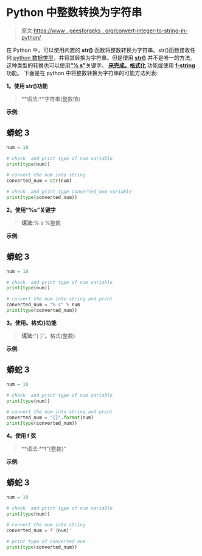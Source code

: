 # Python 中整数转换为字符串

> 原文:[https://www . geesforgeks . org/convert-integer-to-string-in-python/](https://www.geeksforgeeks.org/convert-integer-to-string-in-python/)

在 Python 中，可以使用内置的 **str()** 函数将整数转换为字符串。str()函数接收任何 [python 数据类型](https://www.geeksforgeeks.org/python-data-types/)，并将其转换为字符串。但是使用 [**str()**](https://www.geeksforgeeks.org/str-vs-repr-in-python/) 并不是唯一的方法。这种类型的转换也可以使用[**“% s”**](https://www.geeksforgeeks.org/string-formatting-in-python-using/)关键字、 [**来完成。格式化**](https://www.geeksforgeeks.org/python-format-function/) 功能或使用 [**f-string**](https://www.geeksforgeeks.org/formatted-string-literals-f-strings-python/) 功能。
下面是在 python 中将整数转换为字符串的可能方法列表:

**1。使用 str()功能**

> **语法:**字符串(整数值)

**示例:**

## 蟒蛇 3

```py
num = 10

# check  and print type of num variable
print(type(num))

# convert the num into string
converted_num = str(num)

# check  and print type converted_num variable
print(type(converted_num))
```

**2。使用“%s”关键字**

> **语法:**% s %整数

**示例:**

## 蟒蛇 3

```py
num = 10

# check  and print type of num variable
print(type(num))

# convert the num into string and print
converted_num = "% s" % num
print(type(converted_num))
```

**3。使用。格式()功能**

> **语法:**“{ }”。格式(整数)

**示例:**

## 蟒蛇 3

```py
num = 10

# check  and print type of num variable
print(type(num))

# convert the num into string and print
converted_num = "{}".format(num)
print(type(converted_num))
```

**4。使用 f 弦**

> **语法:**f“{整数}”

**示例:**

## 蟒蛇 3

```py
num = 10

# check  and print type of num variable
print(type(num))

# convert the num into string
converted_num = f'{num}'

# print type of converted_num
print(type(converted_num))
```